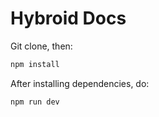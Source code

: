 # Hybroid Docs

Git clone, then:

```bash
npm install
```

After installing dependencies, do:

```bash
npm run dev
```
